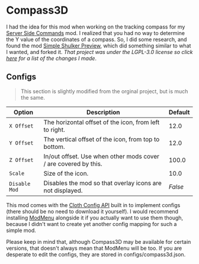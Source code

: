 # Compass3D

I had the idea for this mod when working on the tracking compass for my [Server Side Commands](https://modrinth.com/mod/server-side-commands) mod.
I realized that you had no way to determine the Y value of the coordinates of a compass.
So, I did some research, and found the mod [Simple Shulker Preview](https://github.com/BVengo/simple-shulker-preview), which did something similar to what I wanted, and forked it. *That project was under the LGPL-3.0 license so click [here](./LGPL_CHANGES.md) for a list of the changes I made*.

## Configs

> This section is slightly modified from the orginal project, but is much the same.

| **Option**           | **Description**                                                       | **Default** |
| -------------------- | --------------------------------------------------------------------- | ----------- |
| `X Offset`           | The horizontal offset of the icon, from left to right.                | 12.0        |
| `Y Offset`           | The vertical offset of the icon, from top to bottom.                  | 12.0        |
| `Z Offset`           | In/out offset. Use when other mods cover / are covered by this.       | 100.0       |
| `Scale`              | Size of the icon.                                                     | 10.0        |
| `Disable Mod`        | Disables the mod so that overlay icons are not displayed.             | *False*     |

This mod comes with the [Cloth Config API](https://www.curseforge.com/minecraft/mc-mods/cloth-config) built in to
implement configs (there should be no need to download it yourself). I would recommend installing [ModMenu](https://www.curseforge.com/minecraft/mc-mods/modmenu) alongside it if you actually want to use them though, because I didn't want to create yet another config mapping for such a simple mod.

Please keep in mind that, although Compass3D may be available for certain versions, that doesn't always mean that ModMenu will be too. If you are desperate to edit the configs, they are stored in configs/compass3d.json.
